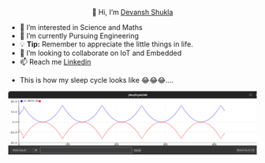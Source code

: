 <p style="text-align:center"> 👋 Hi, I’m <ins> Devansh Shukla </ins></p>

- 👀 I’m interested in Science and Maths
- 🌱 I’m currently Pursuing Engineering
- :bulb: **Tip:** Remember to appreciate the little things in life.
- 💞️ I’m looking to collaborate on IoT and Embedded
- 📫 Reach me [Linkedin](https://www.linkedin.com/in/devansh-shukla-r/) 

<!---
dev-ansh-r/dev-ansh-r is a ✨ special ✨ repository because its `README.md` (this file) appears on your GitHub profile.
You can click the Preview link to take a look at your changes.
--->
- This is how my sleep cycle looks like 😂😂😂....

![Image](https://github.com/dev-ansh-r/Arduino_bits/blob/main/serial%20plotter/serial_plotter04.png)
